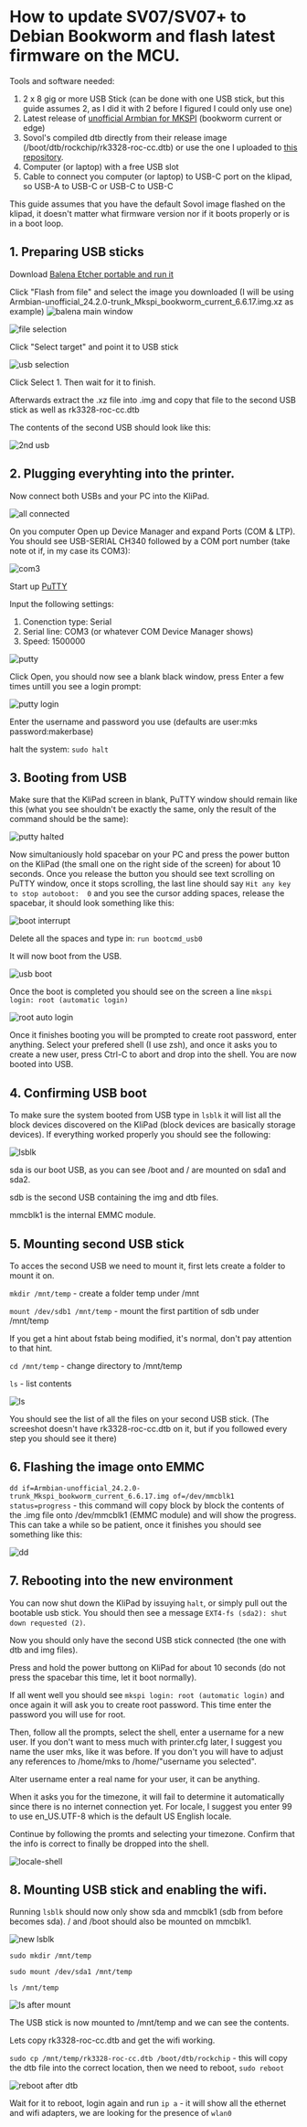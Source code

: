 # How to update SV07/SV07+ to Debian Bookworm and flash latest firmware on the MCU.

Tools and software needed:
1. 2 x 8 gig or more USB Stick (can be done with one USB stick, but this guide assumes 2, as I did it with 2 before I figured I could only use one)
2. Latest release of [unofficial Armbian for MKSPI](https://github.com/redrathnure/armbian-mkspi/releases) (bookworm current or edge)
3. Sovol's compiled dtb directly from their release image (/boot/dtb/rockchip/rk3328-roc-cc.dtb) or use the one I uploaded to [this repository](https://github.com/vasyl83/sv7update/blob/main/rk3328-roc-cc.dtb).
4. Computer (or laptop) with a free USB slot
5. Cable to connect you computer (or laptop) to USB-C port on the klipad, so USB-A to USB-C or USB-C to USB-C

This guide assumes that you have the default Sovol image flashed on the klipad, it doesn't matter what firmware version nor if it boots properly or is in a boot loop.

## 1. Preparing USB sticks
Download [Balena Etcher portable and run it](https://etcher.balena.io/#download-etcher)

Click "Flash from file" and select the image you downloaded (I will be using Armbian-unofficial_24.2.0-trunk_Mkspi_bookworm_current_6.6.17.img.xz as example)
![balena main window](<images/Screenshot 2024-03-14 201122.png>)

![file selection](<images/Screenshot 2024-03-14 203117.png>)

Click "Select target" and point it to USB stick

![usb selection](<images/Screenshot 2024-03-14 203303.png>)

Click Select 1. Then wait for it to finish.

Afterwards extract the .xz file into .img and copy that file to the second USB stick as well as rk3328-roc-cc.dtb

The contents of the second USB should look like this:

![2nd usb](<images/Screenshot 2024-03-14 203954.png>)

## 2. Plugging everyhting into the printer.

Now connect both USBs and your PC into the KliPad.

![all connected](images/20240314_165251.jpg)

On you computer Open up Device Manager and expand Ports (COM & LTP). You should see USB-SERIAL CH340 followed by a COM port number (take note ot if, in my case its COM3):

![com3](<images/Screenshot 2024-03-14 195202.png>)

Start up [PuTTY](https://www.chiark.greenend.org.uk/~sgtatham/putty/latest.html)

Input the following settings:
1. Conenction type: Serial
2. Serial line: COM3 (or whatever COM Device Manager shows)
3. Speed: 1500000

![putty](<images/Screenshot 2024-03-14 195248.png>)

Click Open, you should now see a blank black window, press Enter a few times untill you see a login prompt:

![putty login](<images/Screenshot 2024-03-14 195332.png>)

Enter the username and password you use (defaults are user:mks password:makerbase)

halt the system:
`sudo halt`

## 3. Booting from USB

Make sure that the KliPad screen in blank, PuTTY window should remain like this (what you see shouldn't be exactly the same, only the result of the command should be the same):

![putty halted](<images/Screenshot 2024-03-14 210833.png>)

Now simultaniously hold spacebar on your PC and press the power button on the KliPad (the small one on the right side of the screen) for about 10 seconds. Once you release the button you should see text scrolling on PuTTY window, once it stops scrolling, the last line should say `Hit any key to stop autoboot:  0` and you see the cursor adding spaces, release the spacebar, it should look something like this:

![boot interrupt](<images/Screenshot 2024-03-14 211755.png>)

Delete all the spaces and type in:
`run bootcmd_usb0`

It will now boot from the USB.

![usb boot](<images/Screenshot 2024-03-14 212446.png>)

Once the boot is completed you should see on the screen a line `mkspi login: root (automatic login)`

![root auto login](<images/Screenshot 2024-03-14 212713.png>)

Once it finishes booting you will be prompted to create root password, enter anything. Select your prefered shell (I use zsh), and once it asks you to create a new user, press Ctrl-C to abort and drop into the shell. You are now booted into USB.

## 4. Confirming USB boot

To make sure the system booted from USB type in `lsblk` it will list all the block devices discovered on the KliPad (block devices are basically storage devices). If everything worked properly you should see the following:

![lsblk](<images/Screenshot 2024-03-14 155921.png>)

sda is our boot USB, as you can see /boot and / are mounted on sda1 and sda2.  

sdb is the second USB containing the img and dtb files.

mmcblk1 is the internal EMMC module.

## 5. Mounting second USB stick

To acces the second USB we need to mount it, first lets create a folder to mount it on.

`mkdir /mnt/temp` - create a folder temp under /mnt

`mount /dev/sdb1 /mnt/temp` - mount the first partition of sdb under /mnt/temp

If you get a hint about fstab being modified, it's normal, don't pay attention to that hint.

`cd /mnt/temp` - change directory to /mnt/temp

`ls` - list contents

![ls](<images/Screenshot 2024-03-14 214406.png>)

You should see the list of all the files on your second USB stick. (The screeshot doesn't have rk3328-roc-cc.dtb on it, but if you followed every step you should see it there)

## 6. Flashing the image onto EMMC

`dd if=Armbian-unofficial_24.2.0-trunk_Mkspi_bookworm_current_6.6.17.img of=/dev/mmcblk1 status=progress` - this command will copy block by block the contents of the .img file onto /dev/mmcblk1 (EMMC module) and will show the progress. This can take a while so be patient, once it finishes you should see something like this:

![dd](<images/Screenshot 2024-03-14 215026.png>)

## 7. Rebooting into the new environment

You can now shut down the KliPad by issuying `halt`, or simply pull out the bootable usb stick. You should then see a message `EXT4-fs (sda2): shut down requested (2)`.

Now you should only have the second USB stick connected (the one with dtb and img files).

Press and hold the power buttong on KliPad for about 10 seconds (do not press the spacebar this time, let it boot normally).

If all went well you should see `mkspi login: root (automatic login)` and once again it will ask you to create root password. This time enter the password you will use for root. 

Then, follow all the prompts, select the shell, enter a username for a new user. If you don't want to mess much with printer.cfg later, I suggest you name the user mks, like it was before. If you don't you will have to adjust any references to /home/mks to /home/"username you selected". 

Alter username enter a real name for your user, it can be anything. 

When it asks you for the timezone, it will fail to determine it automatically since there is no internet connection yet. For locale, I suggest you enter 99 to use en_US.UTF-8 which is the default US English locale. 

Continue by following the promts and selecting your timezone. Confirm that the info is correct to finally be dropped into the shell.

![locale-shell](<images/Screenshot 2024-03-14 220532.png>)

## 8. Mounting USB stick and enabling the wifi.

Running `lsblk` should now only show sda and mmcblk1 (sdb from before becomes sda). / and /boot should also be mounted on mmcblk1.

![new lsblk](<images/Screenshot 2024-03-14 220342.png>)

`sudo mkdir /mnt/temp`

`sudo mount /dev/sda1 /mnt/temp`

`ls /mnt/temp`

![ls after mount](<images/Screenshot 2024-03-14 232315.png>)

The USB stick is now mounted to /mnt/temp and we can see the contents.

Lets copy rk3328-roc-cc.dtb and get the wifi working.

`sudo cp /mnt/temp/rk3328-roc-cc.dtb /boot/dtb/rockchip` - this will copy the dtb file into the correct location, then we need to reboot, `sudo reboot`

![reboot after dtb](<images/Screenshot 2024-03-14 233024.png>)


Wait for it to reboot, login again and run `ip a` - it will show all the ethernet and wifi adapters, we are looking for the presence of `wlan0`

